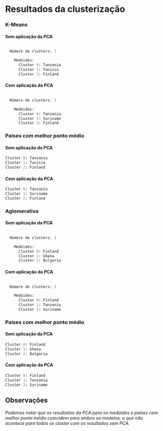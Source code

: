 # Resultados da clusterização

  ### K-Means 
  #### Sem aplicação da PCA

```python

  Número de clusters: 3

    Medóides:
      Cluster 0: Tanzania
      Cluster 1: Tunisia
      Cluster 2: Finland
```
  #### Com aplicação da PCA

```python

  Número de clusters: 3

    Medóides:
      Cluster 0: Tanzania
      Cluster 1: Suriname
      Cluster 2: Finland
```      

### Países com melhor ponto médio

#### Sem aplicação da PCA
```python
Cluster 0: Tanzania
Cluster 1: Tunisia
Cluster 2: Finland
```

#### Com aplicação da PCA
```python
Cluster 0: Tanzania
Cluster 1: Suriname
Cluster 2: Finland
```

  ### Aglomerativa

  #### Sem aplicação da PCA

```python

  Número de clusters: 3

    Medóides:
      Cluster 0: Finland
      Cluster 1: Ghana
      Cluster 2: Bulgaria
```
  #### Com aplicação da PCA

```python

  Número de clusters: 3

    Medóides:
      Cluster 0: Finland
      Cluster 1: Tanzania
      Cluster 2: Suriname
```      

### Países com melhor ponto médio

#### Sem aplicação da PCA
```python
Cluster 0: Finland
Cluster 1: Ghana
Cluster 2: Bulgaria
```

#### Com aplicação da PCA
```python
Cluster 0: Finland
Cluster 1: Tanzania
Cluster 2: Suriname
```

## Observações
  ###### Podemos notar que os resultados da PCA para os medóides e países com melhor ponto médio coincidem para ambos os modelos, o que não acontece para todos os cluster com os resultados sem PCA.